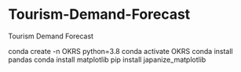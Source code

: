# Tourism-Demand-Forecast
Tourism Demand Forecast


conda create -n OKRS python=3.8
conda activate OKRS
conda install pandas
conda install matplotlib
pip install japanize_matplotlib
